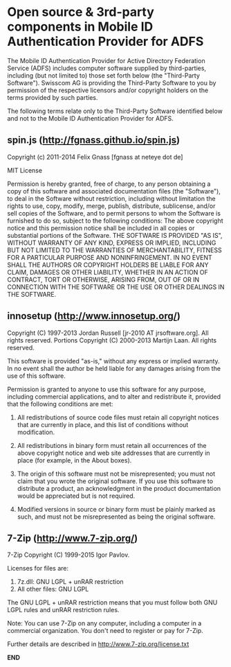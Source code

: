 # Open source & 3rd-party components in Mobile ID Authentication Provider for ADFS

The Mobile ID Authentication Provider for Active Directory Federation Service (ADFS) 
includes computer software supplied by third-parties, including (but not limited to) 
those set forth below (the "Third-Party Software"). Swisscom AG is providing the 
Third-Party Software to you by permission of the respective licensors and/or 
copyright holders on the terms provided by such parties. 

The following terms relate only to the Third-Party Software identified below and 
not to the Mobile ID Authentication Provider for ADFS.

## spin.js (http://fgnass.github.io/spin.js)

Copyright (c) 2011-2014 Felix Gnass [fgnass at neteye dot de]

MIT License

Permission is hereby granted, free of charge, to any person obtaining a copy
of this software and associated documentation files (the "Software"), to deal
in the Software without restriction, including without limitation the rights
to use, copy, modify, merge, publish, distribute, sublicense, and/or sell
copies of the Software, and to permit persons to whom the Software is
furnished to do so, subject to the following conditions:
The above copyright notice and this permission notice shall be included in
all copies or substantial portions of the Software.
THE SOFTWARE IS PROVIDED "AS IS", WITHOUT WARRANTY OF ANY KIND, EXPRESS OR
IMPLIED, INCLUDING BUT NOT LIMITED TO THE WARRANTIES OF MERCHANTABILITY,
FITNESS FOR A PARTICULAR PURPOSE AND NONINFRINGEMENT. IN NO EVENT SHALL THE
AUTHORS OR COPYRIGHT HOLDERS BE LIABLE FOR ANY CLAIM, DAMAGES OR OTHER
LIABILITY, WHETHER IN AN ACTION OF CONTRACT, TORT OR OTHERWISE, ARISING FROM,
OUT OF OR IN CONNECTION WITH THE SOFTWARE OR THE USE OR OTHER DEALINGS IN
THE SOFTWARE.

## innosetup (http://www.innosetup.org/)

Copyright (C) 1997-2013 Jordan Russell [jr-2010 AT jrsoftware.org]. All rights reserved.
Portions Copyright (C) 2000-2013 Martijn Laan. All rights reserved.

This software is provided "as-is," without any express or implied warranty.
In no event shall the author be held liable for any damages arising from the
use of this software.

Permission is granted to anyone to use this software for any purpose,
including commercial applications, and to alter and redistribute it,
provided that the following conditions are met:

1. All redistributions of source code files must retain all copyright
   notices that are currently in place, and this list of conditions without
   modification.

2. All redistributions in binary form must retain all occurrences of the
   above copyright notice and web site addresses that are currently in
   place (for example, in the About boxes).

3. The origin of this software must not be misrepresented; you must not
   claim that you wrote the original software. If you use this software to
   distribute a product, an acknowledgment in the product documentation
   would be appreciated but is not required.

4. Modified versions in source or binary form must be plainly marked as
   such, and must not be misrepresented as being the original software.

## 7-Zip (http://www.7-zip.org/)

7-Zip Copyright (C) 1999-2015 Igor Pavlov.

Licenses for files are:

  1) 7z.dll: GNU LGPL + unRAR restriction
  2) All other files:  GNU LGPL

The GNU LGPL + unRAR restriction means that you must follow both 
GNU LGPL rules and unRAR restriction rules.

Note: 
    You can use 7-Zip on any computer, including a computer in a commercial 
    organization. You don't need to register or pay for 7-Zip.

Further details are described in http://www.7-zip.org/license.txt

__END__
